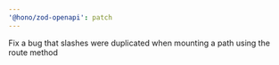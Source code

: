 ```yaml
---
'@hono/zod-openapi': patch
---
```


Fix a bug that slashes were duplicated when mounting a path using the route method
